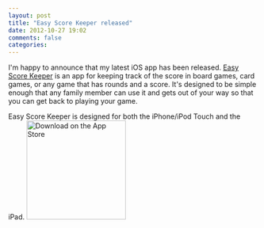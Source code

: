 ```yaml
---
layout: post
title: "Easy Score Keeper released"
date: 2012-10-27 19:02
comments: false
categories: 
---
```

I'm happy to announce that my latest iOS app has been released. [Easy Score Keeper](http://itunes.apple.com/us/app/easy-score-keeper/id570999111?ls=1&mt=8&partnerId=30&siteID=GedyEx6hBKQ) is an app for keeping track of the score in board games, card games, or any game that has rounds and a score. It's designed to be simple enough that any family member can use it and gets out of your way so that you can get back to playing your game.

Easy Score Keeper is designed for both the iPhone/iPod Touch and the iPad.
<a href="http://itunes.apple.com/us/app/easy-score-keeper/id570999111?ls=1&mt=8&partnerId=30&siteID=GedyEx6hBKQ" class="plain-image">
  <img src="http://pictures.seancarpenter.net/blog/app_store.svg" alt="Download on the App Store" width="200px" />
</a>
